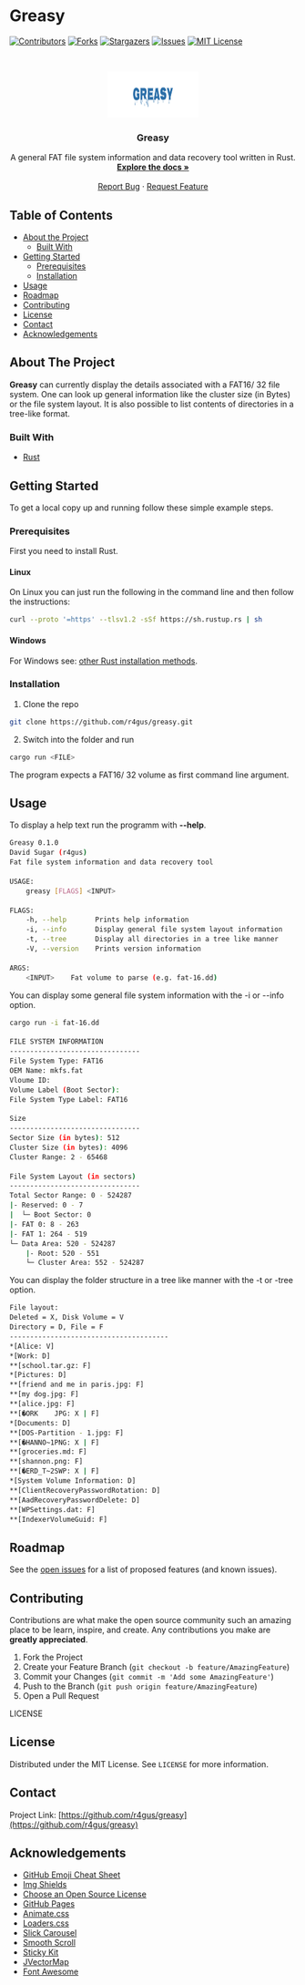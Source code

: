 # Greasy

<!-- PROJECT SHIELDS -->
<!--
*** I'm using markdown "reference style" links for readability.
*** Reference links are enclosed in brackets [ ] instead of parentheses ( ).
*** See the bottom of this document for the declaration of the reference variables
*** for contributors-url, forks-url, etc. This is an optional, concise syntax you may use.
*** https://www.markdownguide.org/basic-syntax/#reference-style-links
-->
[![Contributors][contributors-shield]][contributors-url]
[![Forks][forks-shield]][forks-url]
[![Stargazers][stars-shield]][stars-url]
[![Issues][issues-shield]][issues-url]
[![MIT License][license-shield]][license-url]



<!-- PROJECT LOGO -->
<br />
<p align="center">
  <a href="https://github.com/r4gus/greasy">
    <img src="images/greasy.png" alt="Logo" width="160" height="80">
  </a>

  <h3 align="center">Greasy</h3>

  <p align="center">
    A general FAT file system information and data recovery tool written in Rust. 
    <br />
    <a href="https://github.com/r4gus/greasy"><strong>Explore the docs »</strong></a>
    <br />
    <br />
    <a href="https://github.com/r4gus/greasy/issues">Report Bug</a>
    ·
    <a href="https://github.com/r4gus/greasy/issues">Request Feature</a>
  </p>
</p>



<!-- TABLE OF CONTENTS -->
## Table of Contents

* [About the Project](#about-the-project)
  * [Built With](#built-with)
* [Getting Started](#getting-started)
  * [Prerequisites](#prerequisites)
  * [Installation](#installation)
* [Usage](#usage)
* [Roadmap](#roadmap)
* [Contributing](#contributing)
* [License](#license)
* [Contact](#contact)
* [Acknowledgements](#acknowledgements)



<!-- ABOUT THE PROJECT -->
## About The Project

__Greasy__ can currently display the details associated with a FAT16/ 32 file system. One can look up general information
like the cluster size (in Bytes) or the file system layout. It is also possible to list contents of directories in a tree-like format.

### Built With
* [Rust](https://www.rust-lang.org) 

<!-- GETTING STARTED -->
## Getting Started

To get a local copy up and running follow these simple example steps.

### Prerequisites

First you need to install Rust. 

#### Linux
On Linux you can just run the following in the command line and then follow the instructions:
```Bash
curl --proto '=https' --tlsv1.2 -sSf https://sh.rustup.rs | sh
```

#### Windows
For Windows see: [other Rust installation methods](https://forge.rust-lang.org/infra/other-installation-methods.html).


### Installation

1. Clone the repo
```sh
git clone https://github.com/r4gus/greasy.git
```

2. Switch into the folder and run
```sh
cargo run <FILE>
```

The program expects a FAT16/ 32 volume as first command line argument.


<!-- USAGE EXAMPLES -->
## Usage

To display a help text run the programm with __--help__.
```Bash
Greasy 0.1.0
David Sugar (r4gus)
Fat file system information and data recovery tool

USAGE:
    greasy [FLAGS] <INPUT>

FLAGS:
    -h, --help       Prints help information
    -i, --info       Display general file system layout information
    -t, --tree       Display all directories in a tree like manner
    -V, --version    Prints version information

ARGS:
    <INPUT>    Fat volume to parse (e.g. fat-16.dd)
```

You can display some general file system information with the -i or --info option.
```Bash
cargo run -i fat-16.dd

FILE SYSTEM INFORMATION
--------------------------------
File System Type: FAT16   
OEM Name: mkfs.fat
Vloume ID:
Volume Label (Boot Sector):
File System Type Label: FAT16   

Size
--------------------------------
Sector Size (in bytes): 512
Cluster Size (in bytes): 4096
Cluster Range: 2 - 65468

File System Layout (in sectors)
--------------------------------
Total Sector Range: 0 - 524287
|- Reserved: 0 - 7
|  └─ Boot Sector: 0
|- FAT 0: 8 - 263
|- FAT 1: 264 - 519
└─ Data Area: 520 - 524287
    |- Root: 520 - 551
    └─ Cluster Area: 552 - 524287
```

You can display the folder structure in a tree like manner with the -t or -tree option.
```Bash
File layout:
Deleted = X, Disk Volume = V
Directory = D, File = F
---------------------------------------
*[Alice: V]
*[Work: D]
**[school.tar.gz: F]
*[Pictures: D]
**[friend and me in paris.jpg: F]
**[my dog.jpg: F]
**[alice.jpg: F]
**[�ORK    JPG: X | F]
*[Documents: D]
**[DOS-Partition - 1.jpg: F]
**[�HANNO~1PNG: X | F]
**[groceries.md: F]
**[shannon.png: F]
**[�ERD_T~2SWP: X | F]
*[System Volume Information: D]
**[ClientRecoveryPasswordRotation: D]
**[AadRecoveryPasswordDelete: D]
**[WPSettings.dat: F]
**[IndexerVolumeGuid: F]
```

<!-- ROADMAP -->
## Roadmap

See the [open issues](https://github.com/r4gus/greasy/issues) for a list of proposed features (and known issues).


## Contributing

Contributions are what make the open source community such an amazing place to be learn, inspire, and create. Any contributions you make are **greatly appreciated**.

1. Fork the Project
2. Create your Feature Branch (`git checkout -b feature/AmazingFeature`)
3. Commit your Changes (`git commit -m 'Add some AmazingFeature'`)
4. Push to the Branch (`git push origin feature/AmazingFeature`)
5. Open a Pull Request


LICENSE
## License

Distributed under the MIT License. See `LICENSE` for more information.


<!-- CONTACT -->
## Contact

Project Link: [https://github.com/r4gus/greasy](https://github.com/r4gus/greasy)



<!-- ACKNOWLEDGEMENTS -->
## Acknowledgements
* [GitHub Emoji Cheat Sheet](https://www.webpagefx.com/tools/emoji-cheat-sheet)
* [Img Shields](https://shields.io)
* [Choose an Open Source License](https://choosealicense.com)
* [GitHub Pages](https://pages.github.com)
* [Animate.css](https://daneden.github.io/animate.css)
* [Loaders.css](https://connoratherton.com/loaders)
* [Slick Carousel](https://kenwheeler.github.io/slick)
* [Smooth Scroll](https://github.com/cferdinandi/smooth-scroll)
* [Sticky Kit](http://leafo.net/sticky-kit)
* [JVectorMap](http://jvectormap.com)
* [Font Awesome](https://fontawesome.com)





<!-- MARKDOWN LINKS & IMAGES -->
<!-- https://www.markdownguide.org/basic-syntax/#reference-style-links -->

[contributors-shield]: https://img.shields.io/github/contributors/r4gus/greasy?style=flat-square
[contributors-url]: https://github.com/r4gus/greasy/graphs/contributors
[forks-shield]: https://img.shields.io/github/forks/r4gus/greasy?style=flat-square
[forks-url]: https://github.com/r4gus/greasy/network
[stars-shield]: https://img.shields.io/github/stars/r4gus/greasy?style=flat-square
[stars-url]: https://github.com/r4gus/greasy/stargazers
[issues-shield]: https://img.shields.io/github/issues/r4gus/greasy?style=flat-square
[issues-url]: https://github.com/r4gus/greasy/issues
[license-shield]: https://img.shields.io/github/license/r4gus/greasy?style=flat-square
[license-url]: https://github.com/r4gus/greasy/blob/traits/LICENSE.txt
[product-screenshot]: images/screenshot.png

